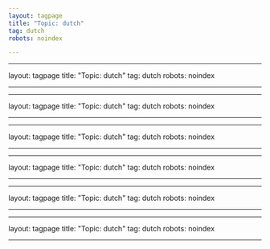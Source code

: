 ```yaml
---
layout: tagpage
title: "Topic: dutch"
tag: dutch
robots: noindex

---
```

---
layout: tagpage
title: "Topic: dutch"
tag: dutch
robots: noindex

---
---
layout: tagpage
title: "Topic: dutch"
tag: dutch
robots: noindex

---
---
layout: tagpage
title: "Topic: dutch"
tag: dutch
robots: noindex

---
---
layout: tagpage
title: "Topic: dutch"
tag: dutch
robots: noindex

---
---
layout: tagpage
title: "Topic: dutch"
tag: dutch
robots: noindex

---
---
layout: tagpage
title: "Topic: dutch"
tag: dutch
robots: noindex

---
